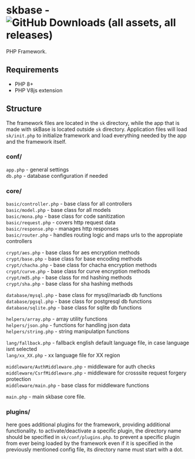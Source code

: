 # skbase  -  ![GitHub Downloads (all assets, all releases)](https://img.shields.io/github/downloads/novatekz/skbase/total?style=for-the-badge)
PHP Framework.

## Requirements
- PHP 8+
- PHP V8js extension
            
## Structure
The framework files are located in the `sk` directory, while the app that is made with skBase is located outside `sk` directory.
Application files will load `sk/init.php` to initialize framework and load everything needed by the app and the framework itself.

### conf/
`app.php`   - general settings       <br>
`db.php`    - database configuration if needed

### core/
`basic/controller.php` - base class for all controllers     <br>
`basic/model.php`      - base class for all models          <br>
`basic/mona.php`       - base class for code sanitization   <br>
`basic/request.php`    - covers http request data           <br>
`basic/response.php`   - manages http responses             <br>
`basic/router.php`     - handles routing logic and maps urls to the appropiate controllers

`crypt/aes.php`     - base class for aes encryption methods     <br>
`crypt/base.php`    - base class for base encoding methods      <br>
`crypt/chacha.php`  - base class for chacha encryption methods  <br>
`crypt/curve.php`   - base class for curve encryption methods   <br>
`crypt/md5.php`     - base class for md hashing methods         <br>
`crypt/sha.php`     - base class for sha hashing methods

`database/mysql.php`    - base class for mysql/mariadb db functions     <br>
`database/pgsql.php`    - base class for postgresql db functions        <br>
`database/sqlite.php`   - base class for sqlite db functions

`helpers/array.php`     - array utility functions           <br>
`helpers/json.php`      - functions for handling json data  <br>
`helpers/string.php`    - string manipulatipn functions

`lang/fallback.php`     - fallback english default language file, in case language isnt selected    <br>
`lang/xx_XX.php`        - xx language file for XX region

`middleware/AuthMiddleware.php` - middleware for auth checks                            <br>
`middleware/CsrfMiddleware.php` - middleware for crosssite request forgery protection   <br>
`middleware/main.php`           - base class for middleware functions

`main.php` - main skbase core file.

### plugins/
here goes additional plugins for the framework, providing additional functionality. to activate/deactivate a specific plugin, the directory name should be specified in `sk/conf/plugins.php`. to prevent a specific plugin from ever being loaded by the framework even if it is specified in the previously mentioned config file, its directory name must start with a dot.
